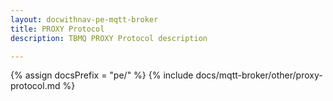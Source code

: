 ```yaml
---
layout: docwithnav-pe-mqtt-broker
title: PROXY Protocol
description: TBMQ PROXY Protocol description

---
```


{% assign docsPrefix = "pe/" %}
{% include docs/mqtt-broker/other/proxy-protocol.md %}